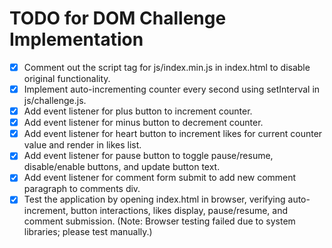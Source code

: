 # TODO for DOM Challenge Implementation

- [x] Comment out the script tag for js/index.min.js in index.html to disable original functionality.
- [x] Implement auto-incrementing counter every second using setInterval in js/challenge.js.
- [x] Add event listener for plus button to increment counter.
- [x] Add event listener for minus button to decrement counter.
- [x] Add event listener for heart button to increment likes for current counter value and render in likes list.
- [x] Add event listener for pause button to toggle pause/resume, disable/enable buttons, and update button text.
- [x] Add event listener for comment form submit to add new comment paragraph to comments div.
- [x] Test the application by opening index.html in browser, verifying auto-increment, button interactions, likes display, pause/resume, and comment submission. (Note: Browser testing failed due to system libraries; please test manually.)
